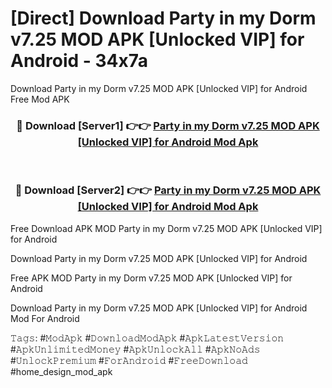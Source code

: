 # [Direct] Download Party in my Dorm v7.25 MOD APK [Unlocked VIP] for Android - 34x7a
Download Party in my Dorm v7.25 MOD APK [Unlocked VIP] for Android Free Mod APK

<div align="center">
<h3>🔴 Download [Server1] 👉👉 <a href="https://apk-comot.site?title=Party_in_my_Dorm_v7.25_MOD_APK_[Unlocked_VIP]_for_Android">Party in my Dorm v7.25 MOD APK [Unlocked VIP] for Android Mod Apk</a></h3><br>

<h3>🔴 Download [Server2] 👉👉 <a href="https://apk-comot.site?title=Party_in_my_Dorm_v7.25_MOD_APK_[Unlocked_VIP]_for_Android">Party in my Dorm v7.25 MOD APK [Unlocked VIP] for Android Mod Apk</a></h3>
</div>


Free Download APK MOD Party in my Dorm v7.25 MOD APK [Unlocked VIP] for Android

Download Party in my Dorm v7.25 MOD APK [Unlocked VIP] for Android 

Free APK MOD Party in my Dorm v7.25 MOD APK [Unlocked VIP] for Android 

Download Party in my Dorm v7.25 MOD APK [Unlocked VIP] for Android Mod For Android

𝚃𝚊𝚐𝚜: #𝙼𝚘𝚍𝙰𝚙𝚔 #𝙳𝚘𝚠𝚗𝚕𝚘𝚊𝚍𝙼𝚘𝚍𝙰𝚙𝚔 #𝙰𝚙𝚔𝙻𝚊𝚝𝚎𝚜𝚝𝚅𝚎𝚛𝚜𝚒𝚘𝚗 #𝙰𝚙𝚔𝚄𝚗𝚕𝚒𝚖𝚒𝚝𝚎𝚍𝙼𝚘𝚗𝚎𝚢 #𝙰𝚙𝚔𝚄𝚗𝚕𝚘𝚌𝚔𝙰𝚕𝚕 #𝙰𝚙𝚔𝙽𝚘𝙰𝚍𝚜 #𝚄𝚗𝚕𝚘𝚌𝚔𝙿𝚛𝚎𝚖𝚒𝚞𝚖 #𝙵𝚘𝚛𝙰𝚗𝚍𝚛𝚘𝚒𝚍 #𝙵𝚛𝚎𝚎𝙳𝚘𝚠𝚗𝚕𝚘𝚊𝚍 #home_design_mod_apk